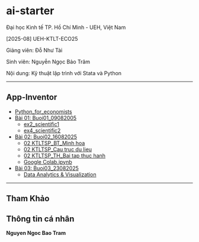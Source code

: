 # ai-starter

Đại học Kinh tế TP. Hồ Chí Minh - UEH, Việt Nam

[2025-08] UEH-KTLT-ECO25

Giảng viên: Đỗ Như Tài

Sinh viên: Nguyễn Ngọc Bảo Trâm

Nội dung: Kỹ thuật lập trình với Stata và Python 

---

## App-Inventor

- [Python_for_economists](#)
- [Bài 01: Buoi01_09082005](https://nbviewer.org/github/baotram19/UEH-KTLT-ECO25/blob/main/Buoi01_09082025/Bai01.ipynb)
  + [ex2_scientific1](https://nbviewer.org/github/baotram19/UEH-KTLT-ECO25/blob/main/Buoi01_09082025/ex2_scientific1.ipynb)
  + [ex4_scientific2](https://nbviewer.org/github/baotram19/UEH-KTLT-ECO25/blob/main/Buoi01_09082025/ex4_scientific2.ipynb)
- [Bài 02: Buoi02_16082025](#)
  + [02 KTLTSP_BT_Minh hoa](https://nbviewer.org/github/baotram19/UEH-KTLT-ECO25/blob/main/Buoi02_16082025/02%20KTLTSP_BT_Minh%20hoa.ipynb)
  + [02 KTLTSP_Cau truc du lieu](https://nbviewer.org/github/baotram19/UEH-KTLT-ECO25/blob/main/Buoi02_16082025/02%20KTLTSP_Cau%20truc%20du%20lieu.ipynb)
  + [02 KTLTSP_TH_Bai tap thuc hanh](https://nbviewer.org/github/baotram19/UEH-KTLT-ECO25/blob/main/Buoi02_16082025/02%20KTLTSP_TH_Bai%20tap%20thuc%20hanh.ipynb)
  + [Google Colab.ipynb](https://nbviewer.org/github/baotram19/UEH-KTLT-ECO25/blob/main/Buoi02_16082025/Google%20Colab.ipynb)
- [Bài 03: Buoi03_23082025](#)
  + [Data Analytics & Visualization](https://nbviewer.org/github/baotram19/UEH-KTLT-ECO25/blob/main/Buoi03_23082025/Data%20Analytics%20%26%20Visualization.ipynb)

---

## Tham Khảo


## Thông tin cá nhân
**Nguyen Ngoc Bao Tram**

